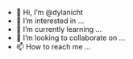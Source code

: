 - 👋 Hi, I’m @dylanicht
- 👀 I’m interested in ...
- 🌱 I’m currently learning ...
- 💞️ I’m looking to collaborate on ...
- 📫 How to reach me ...

<!---
dylanicht/dylanicht is a ✨ special ✨ repository because its `README.md` (this file) appears on your GitHub profile.
You can click the Preview link to take a look at your changes.
--->
